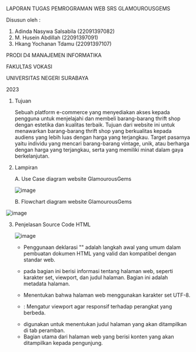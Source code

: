 LAPORAN TUGAS PEMROGRAMAN WEB SRS GLAMOUROUSGEMS

Disusun oleh :
1. Adinda Nasywa Salsabila (22091397082)
2. M. Husein Abdillah (22091397091)
3. Hkang Yochanan Tdamu (22091397107)
   
PRODI D4 MANAJEMEN INFORMATIKA

FAKULTAS VOKASI

UNIVERSITAS NEGERI SURABAYA

2023

1. Tujuan

   Sebuah platform e-commerce yang menyediakan akses kepada pengguna untuk menjelajahi dan membeli barang-barang thrift shop dengan estetika dan kualitas terbaik. Tujuan dari website ini untuk menawarkan barang-barang thrift shop yang berkualitas kepada audiens yang lebih luas dengan harga yang terjangkau. Target pasarnya yaitu  individu yang mencari barang-barang vintage, unik, atau berharga dengan harga yang terjangkau, serta yang memiliki minat dalam gaya berkelanjutan.

2. Lampiran

   A. Use Case diagram website GlamourousGems

   ![image](https://github.com/abdillahusein/Kel-2-MI2022C.github.io/assets/124483393/cdca4979-064f-45b2-8f2d-d699ee262abf)


   B. Flowchart diagram website GlamourousGems

![image](https://github.com/abdillahusein/Kel-2-MI2022C.github.io/assets/124490604/8a0b4d60-a68e-4335-9b02-b17e349e12bd)

3. Penjelasan Source Code HTML

   ![image](https://github.com/abdillahusein/Kel-2-MI2022C.github.io/assets/124483393/f6cc75b2-cc6c-4281-8a2c-8de73eafca02)

   -	Penggunaan deklarasi "<!DOCTYPE html>" adalah langkah awal yang umum dalam pembuatan dokumen HTML yang valid dan kompatibel dengan standar web.
     
   -	<head> pada bagian ini berisi informasi tentang halaman web, seperti karakter set, viewport, dan judul halaman. Bagian ini adalah metadata halaman.
   
   -	<meta charset="UTF-8"> Menentukan bahwa halaman web menggunakan karakter set UTF-8.

   -	<meta name="viewport" content="width=device-width, initial-scale=1.0">: Mengatur viewport agar responsif terhadap perangkat yang berbeda.

   -	<title>Thrift Shop</title> digunakan untuk menentukan judul halaman yang akan ditampilkan di tab peramban.

   -	<body> Bagian utama dari halaman web yang berisi konten yang akan ditampilkan kepada pengunjung.
